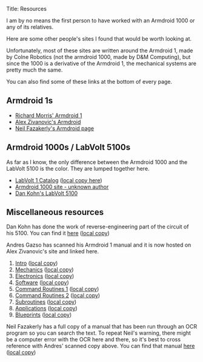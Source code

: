 Title: Resources

I am by no means the first person to have worked with an Armdroid 1000 or any of its relatives.

Here are some other people's sites I found that would be worth looking at.

Unfortunately, most of these sites are written around the Armdroid 1, made by Colne Robotics (not the armdroid 1000, made by D&M Computing), but since the 1000 is a derivative of the Armdroid 1, the mechanical systems are pretty much the same.

You can also find some of these links at the bottom of every page.

## Armdroid 1s

* [Richard Morris&apos; Armdroid 1](https://armdroid1.blogspot.com/)
* [Alex Zivanovic&apos;s Armdroid](http://www.senster.com/alex_zivanovic/armdroid/index.htm)
* [Neil Fazakerly&apos;s Armdroid page](http://www.riscy.uk/beebcontrol/arms/armdroid/index.html)

## Armdroid 1000s / LabVolt 5100s

As far as I know, the only difference between the Armdroid 1000 and the LabVolt 5100 is the color. They are lumped together here.

* [LabVolt 1 Catalog](http://www.theoldrobots.com/images27/LabVolt-2.pdf) ([local copy here]({attach}LabVolt-2.pdf))
* [Armdroid 1000 site - unknown author](https://armdroid1000.wordpress.com)
* [Dan Kohn&apos;s LabVolt 5100](http://www.dankohn.info/projects/armdroid.html)

## Miscellaneous resources

Dan Kohn has done the work of reverse-engineering part of the circuit of his 5100. You can find it [here](http://dankohn.info/projects/armdroid_1000/schematic.pdf) ([local copy]({attach}dankohn_schematic.pdf))

Andres Gazso has scanned his Armdroid 1 manual and it is now hosted on Alex Zivanovic's site and linked here.

1. [Intro](http://www.senster.com/alex_zivanovic/armdroid/01-Introduction.pdf) ([local copy]({attach}arm1man/man1.pdf))
2. [Mechanics](http://www.senster.com/alex_zivanovic/armdroid/02-Mechanics.pdf) ([local copy]({attach}arm1man/man2.pdf))
3. [Electronics](http://www.senster.com/alex_zivanovic/armdroid/03-Electronics.pdf) ([local copy]({attach}arm1man/man3.pdf))
4. [Software](http://www.senster.com/alex_zivanovic/armdroid/04-Software.pdf) ([local copy]({attach}arm1man/man4.pdf))
5. [Command Routines 1](http://www.senster.com/alex_zivanovic/armdroid/05-Command_Routines_1.pdf) ([local copy]({attach}arm1man/man5.pdf))
6. [Command Routines 2](http://www.senster.com/alex_zivanovic/armdroid/06-Command_Routines_2.pdf) ([local copy]({attach}arm1man/man6.pdf))
7. [Subroutines](http://www.senster.com/alex_zivanovic/armdroid/07-Subroutines.pdf) ([local copy]({attach}arm1man/man7.pdf))
8. [Applications](http://www.senster.com/alex_zivanovic/armdroid/08-Applications.pdf) ([local copy]({attach}arm1man/man8.pdf))
9. [Blueprints](http://www.senster.com/alex_zivanovic/armdroid/09-Blueprints.pdf) ([local copy]({attach}arm1man/man9.pdf))

Neil Fazakerly has a full copy of a manual that has been run through an OCR program so you can search the text. To repeat Neil's warning, there might be a computer error with the OCR here and there, so it's best to cross reference with Andres' scanned copy above. You can find that manual [here](http://www.riscy.uk/beebcontrol/arms/armdroid/manual/armdroid1-manual.pdf) ([local copy]({attach}arm1man/full_OCR_man.pdf))
